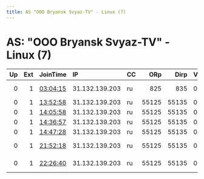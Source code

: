```yaml
---
title: AS "OOO Bryansk Svyaz-TV" - Linux (7)
---
```


# AS: "OOO Bryansk Svyaz-TV" - Linux (7)

|   Up |   Ext | JoinTime                                                                                            | IP             | CC   |   ORp |   Dirp | Version   | Contact                   | Nickname         |   eFamMembers |
|-----:|------:|:----------------------------------------------------------------------------------------------------|:---------------|:-----|------:|-------:|:----------|:--------------------------|:-----------------|--------------:|
|    0 |     1 | [03:04:15](https://metrics.torproject.org/rs.html#details/D81F0ED01135BFD37B97EC8A6059EABB3B9D3582) | 31.132.139.203 | ru   |   825 |    835 | 0.2.9.15  | webmaster@personal-v4.str | c7b902afec90636e |             1 |
|    0 |     1 | [13:52:58](https://metrics.torproject.org/rs.html#details/990C43B8A3380B5AC32CA7ECDC477A8BCF1A7F92) | 31.132.139.203 | ru   | 55125 |  55135 | 0.2.9.15  | webmaster@strangled.net   | c7b902afec90636e |             1 |
|    0 |     1 | [14:05:58](https://metrics.torproject.org/rs.html#details/69F9B4DA2A0FF996F5928B9E4D2F85C4F1021C91) | 31.132.139.203 | ru   | 55125 |  55135 | 0.2.9.15  | webmaster@strangled.net   | c7b902afec90636e |             1 |
|    0 |     1 | [14:36:57](https://metrics.torproject.org/rs.html#details/AD13AB197722D83F83B98CCA110E4C7D3A5DCD6D) | 31.132.139.203 | ru   | 55125 |  55135 | 0.2.9.15  | webmaster@strangled.net   | c7b902afec90636e |             1 |
|    0 |     1 | [14:47:28](https://metrics.torproject.org/rs.html#details/38475A62987D583E6ECF39400B9032CDC4A511D8) | 31.132.139.203 | ru   | 55125 |  55135 | 0.2.9.15  | webmaster@strangled.net   | c7b902afec90636e |             1 |
|    0 |     1 | [21:52:18](https://metrics.torproject.org/rs.html#details/E53D77D48AD7F433A8823DE1A6C9333BB94788F4) | 31.132.139.203 | ru   | 55125 |  55135 | 0.2.9.15  | personal-v4.strangled.net | c7b0da6f1c95e324 |             1 |
|    0 |     1 | [22:26:40](https://metrics.torproject.org/rs.html#details/1BFDFEF905E20437D99E002649E8BBD73A9862B5) | 31.132.139.203 | ru   | 55125 |  55135 | 0.2.9.15  | personal-v4.strangled.net | c7b0da6f1c95e324 |             1 |

